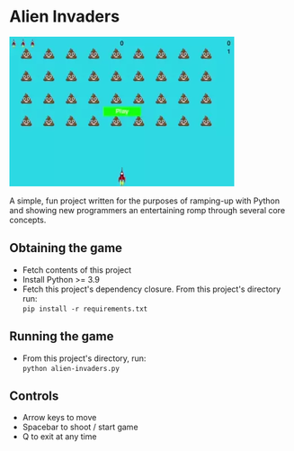 # Alien Invaders

![screenshot](docs/GameplayClip.webp)

A simple, fun project written for the purposes of ramping-up
with Python and showing new programmers an entertaining
romp through several core concepts. 

## Obtaining the game
- Fetch contents of this project
- Install Python >= 3.9
- Fetch this project's dependency closure. 
    From this project's directory run:  
    `pip install -r requirements.txt` 

## Running the game
- From this project's directory, run:  
  `python alien-invaders.py`

## Controls
- Arrow keys to move
- Spacebar to shoot / start game
- Q to exit at any time
